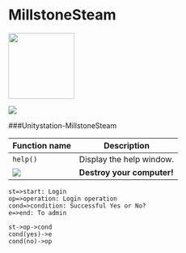 # MillstoneSteam

<img align="center" src="https://cdn.discordapp.com/attachments/1034819582923378759/1037373875434037360/305474881_500277108772915_4425958856109240367_n.jpg" width=130>

![](https://img.shields.io/badge/v1.5-blue?style=for-the-badge)

###Unitystation-MillstoneSteam


| Function name | Description                    |
| ------------- | ------------------------------ |
| `help()`      | Display the help window.       |
| ![](https://img.shields.io/badge/dffgddgfdfd-orange?style=for-the-badge)   | **Destroy your computer!**     |


```flow
st=>start: Login
op=>operation: Login operation
cond=>condition: Successful Yes or No?
e=>end: To admin

st->op->cond
cond(yes)->e
cond(no)->op
```


